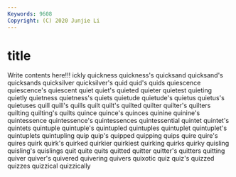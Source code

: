 ```yaml
---
Keywords: 9608
Copyright: (C) 2020 Junjie Li
---
```


# title

Write contents here!!!
ickly 
quickness 
quickness's 
quicksand 
quicksand's 
quicksands 
quicksilver 
quicksilver's 
quid
quid's 
quids 
quiescence 
quiescence's 
quiescent 
quiet 
quiet's 
quieted 
quieter 
quietest
quieting 
quietly 
quietness 
quietness's 
quiets 
quietude 
quietude's 
quietus 
quietus's 
quietuses
quill 
quill's 
quills 
quilt 
quilt's 
quilted 
quilter 
quilter's 
quilters 
quilting
quilting's 
quilts 
quince 
quince's 
quinces 
quinine 
quinine's 
quintessence 
quintessence's 
quintessences
quintessential 
quintet 
quintet's 
quintets 
quintuple 
quintuple's 
quintupled 
quintuples 
quintuplet 
quintuplet's
quintuplets 
quintupling 
quip 
quip's 
quipped 
quipping 
quips 
quire 
quire's 
quires
quirk 
quirk's 
quirked 
quirkier 
quirkiest 
quirking 
quirks 
quirky 
quisling 
quisling's
quislings 
quit 
quite 
quits 
quitted 
quitter 
quitter's 
quitters 
quitting 
quiver
quiver's 
quivered 
quivering 
quivers 
quixotic 
quiz 
quiz's 
quizzed 
quizzes 
quizzical
quizzically 
